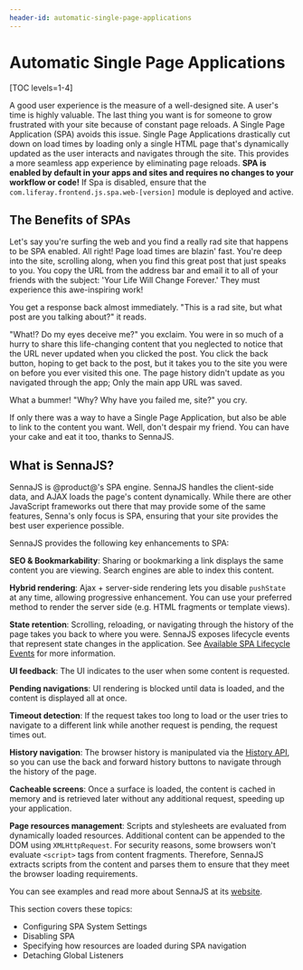 ```yaml
---
header-id: automatic-single-page-applications
---
```


# Automatic Single Page Applications

[TOC levels=1-4]

A good user experience is the measure of a well-designed site. A user's time is 
highly valuable. The last thing you want is for someone to grow frustrated with 
your site because of constant page reloads. A Single Page Application (SPA) 
avoids this issue. Single Page Applications drastically cut down on load times 
by loading only a single HTML page that's dynamically updated as the user 
interacts and navigates through the site. This provides a more seamless app 
experience by eliminating page reloads. **SPA is enabled by default in your apps 
and sites and requires no changes to your workflow or code!** If Spa is 
disabled, ensure that the `com.liferay.frontend.js.spa.web-[version]` module is 
deployed and active. 

## The Benefits of SPAs

Let's say you're surfing the web and you find a really rad site that happens to 
be SPA enabled. All right! Page load times are blazin' fast. You're deep into 
the site, scrolling along, when you find this great post that just speaks to 
you. You copy the URL from the address bar and email it to all of your friends 
with the subject: 'Your Life Will Change Forever.' They must experience this 
awe-inspiring work! 

You get a response back almost immediately. "This is a rad site, but what post 
are you talking about?" it reads. 

"What!? Do my eyes deceive me?" you exclaim. You were in so much of a hurry to 
share this life-changing content that you neglected to notice that the URL never 
updated when you clicked the post. You click the back button, hoping to get 
back to the post, but it takes you to the site you were on before you ever 
visited this one. The page history didn't update as you navigated through the 
app; Only the main app URL was saved. 

What a bummer! "Why? Why have you failed me, site?" you cry. 

If only there was a way to have a Single Page Application, but also be able to 
link to the content you want. Well, don't despair my friend. You can have your 
cake and eat it too, thanks to SennaJS. 

## What is SennaJS?

SennaJS is @product@'s SPA engine. SennaJS handles the client-side data, and 
AJAX loads the page's content dynamically. While there are other JavaScript 
frameworks out there that may provide some of the same features, Senna's only 
focus is SPA, ensuring that your site provides the best user experience 
possible. 

SennaJS provides the following key enhancements to SPA:

**SEO & Bookmarkability**: Sharing or bookmarking a link displays the same 
content you are viewing. Search engines are able to index this content. 

**Hybrid rendering**: Ajax + server-side rendering lets you disable `pushState` 
at any time, allowing progressive enhancement. You can use your preferred method 
to render the server side (e.g. HTML fragments or template views). 

**State retention**: Scrolling, reloading, or navigating through the history of 
the page takes you back to where you were. SennaJS exposes lifecycle events that 
represent state changes in the application. See [Available SPA Lifecycle Events](available-spa-lifecycle-events) 
for more information. 

**UI feedback**: The UI indicates to the user when some content is requested. 

**Pending navigations**: UI rendering is blocked until data is loaded, and the 
content is displayed all at once. 

**Timeout detection**: If the request takes too long to load or the user tries 
to navigate to a different link while another request is pending, the request 
times out. 

**History navigation**: The browser history is manipulated via the 
[History API](https://developer.mozilla.org/en-US/docs/Web/API/History), 
so you can use the back and forward history buttons to navigate through the 
history of the page. 

**Cacheable screens**: Once a surface is loaded, the content is cached in memory 
and is retrieved later without any additional request, speeding up your 
application. 

**Page resources management**: Scripts and stylesheets are evaluated from 
dynamically loaded resources. Additional content can be appended to the DOM 
using `XMLHttpRequest`. For security reasons, some browsers won't evaluate 
`<script>` tags from content fragments. Therefore, SennaJS extracts scripts from 
the content and parses them to ensure that they meet the browser loading 
requirements. 

You can see examples and read more about SennaJS at its [website](http://sennajs.com/). 

This section covers these topics:

- Configuring SPA System Settings
- Disabling SPA
- Specifying how resources are loaded during SPA navigation
- Detaching Global Listeners
